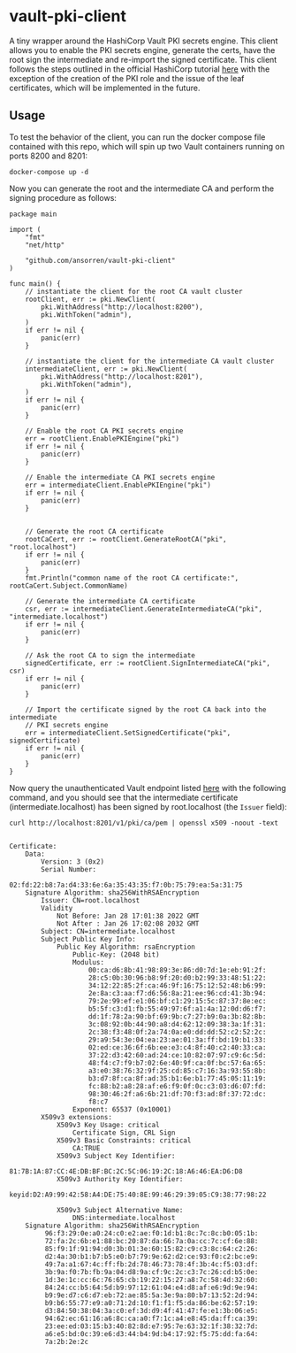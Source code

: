 # vault-pki-client
A tiny wrapper around the HashiCorp Vault PKI secrets engine.
This client allows you to enable the PKI secrets engine, generate the certs,
have the root sign the intermediate and re-import the signed certificate.
This client follows the steps outlined in the official HashiCorp tutorial [here](https://learn.hashicorp.com/tutorials/vault/pki-engine)
with the exception of the creation of the PKI role and the issue of the leaf certificates,
which will be implemented in the future.

## Usage 
To test the behavior of the client, you can run the docker compose file contained with this 
repo, which will spin up two Vault containers running on ports 8200
and 8201:

```
docker-compose up -d
```

Now you can generate the root and the intermediate CA and perform
the signing procedure as follows:

```golang
package main

import (
	"fmt"
	"net/http"

	"github.com/ansorren/vault-pki-client"
)

func main() {
	// instantiate the client for the root CA vault cluster
	rootClient, err := pki.NewClient(
		pki.WithAddress("http://localhost:8200"),
		pki.WithToken("admin"),
	)
	if err != nil {
		panic(err)
	}

	// instantiate the client for the intermediate CA vault cluster
	intermediateClient, err := pki.NewClient(
		pki.WithAddress("http://localhost:8201"),
		pki.WithToken("admin"),
	)
	if err != nil {
		panic(err)
	}

	// Enable the root CA PKI secrets engine
	err = rootClient.EnablePKIEngine("pki")
	if err != nil {
		panic(err)
	}

	// Enable the intermediate CA PKI secrets engine
	err = intermediateClient.EnablePKIEngine("pki")
	if err != nil {
		panic(err)
	}


	// Generate the root CA certificate
	rootCaCert, err := rootClient.GenerateRootCA("pki", "root.localhost")
	if err != nil {
		panic(err)
	}
	fmt.Println("common name of the root CA certificate:", rootCaCert.Subject.CommonName)

	// Generate the intermediate CA certificate
	csr, err := intermediateClient.GenerateIntermediateCA("pki", "intermediate.localhost")
	if err != nil {
		panic(err)
	}

	// Ask the root CA to sign the intermediate
	signedCertificate, err := rootClient.SignIntermediateCA("pki", csr)
	if err != nil {
		panic(err)
	}

	// Import the certificate signed by the root CA back into the intermediate
	// PKI secrets engine
	err = intermediateClient.SetSignedCertificate("pki", signedCertificate)
	if err != nil {
		panic(err)
	}
}
```
Now query the unauthenticated Vault endpoint listed [here](https://www.vaultproject.io/api-docs/secret/pki#read-ca-certificate)
with the following command, and you should see that the intermediate certificate (intermediate.localhost) has been signed by 
root.localhost (the `Issuer` field):

```
curl http://localhost:8201/v1/pki/ca/pem | openssl x509 -noout -text


Certificate:
    Data:
        Version: 3 (0x2)
        Serial Number:
            02:fd:22:b8:7a:d4:33:6e:6a:35:43:35:f7:0b:75:79:ea:5a:31:75
    Signature Algorithm: sha256WithRSAEncryption
        Issuer: CN=root.localhost
        Validity
            Not Before: Jan 28 17:01:38 2022 GMT
            Not After : Jan 26 17:02:08 2032 GMT
        Subject: CN=intermediate.localhost
        Subject Public Key Info:
            Public Key Algorithm: rsaEncryption
                Public-Key: (2048 bit)
                Modulus:
                    00:ca:d6:8b:41:98:89:3e:86:d0:7d:1e:eb:91:2f:
                    28:c5:0b:30:96:b8:9f:20:d0:b2:99:33:48:51:22:
                    34:12:22:85:2f:ca:46:9f:16:75:12:52:48:b6:99:
                    2e:8a:c3:aa:f7:d6:56:8a:21:ee:96:cd:41:3b:94:
                    79:2e:99:ef:e1:06:bf:c1:29:15:5c:87:37:8e:ec:
                    b5:5f:c3:d1:fb:55:49:97:6f:a1:4a:12:0d:d6:f7:
                    dd:1f:78:2a:90:bf:69:9b:c7:27:b9:0a:3b:82:8b:
                    3c:08:92:0b:44:90:a8:d4:62:12:09:38:3a:1f:31:
                    2c:38:f3:48:0f:2a:74:0a:e0:dd:dd:52:c2:52:2c:
                    29:a9:54:3e:04:ea:23:ae:01:3a:ff:bd:19:b1:33:
                    02:ed:ce:36:6f:6b:ee:e3:c4:8f:40:c2:40:33:ca:
                    37:22:d3:42:60:ad:24:ce:10:82:07:97:c9:6c:5d:
                    48:f4:c7:f9:b7:02:6e:40:9f:ca:0f:bc:57:6a:65:
                    a3:e0:38:76:32:9f:25:cd:85:c7:16:3a:93:55:8b:
                    b3:d7:8f:ca:8f:ad:35:b1:6e:b1:77:45:05:11:19:
                    fc:88:b2:a8:28:af:e6:f9:0f:0c:c3:03:d6:07:fd:
                    98:30:46:2f:a6:6b:21:df:70:f3:ad:8f:37:72:dc:
                    f8:c7
                Exponent: 65537 (0x10001)
        X509v3 extensions:
            X509v3 Key Usage: critical
                Certificate Sign, CRL Sign
            X509v3 Basic Constraints: critical
                CA:TRUE
            X509v3 Subject Key Identifier: 
                81:7B:1A:87:CC:4E:DB:BF:BC:2C:5C:06:19:2C:18:A6:46:EA:D6:D8
            X509v3 Authority Key Identifier: 
                keyid:D2:A9:99:42:58:A4:DE:75:40:8E:99:46:29:39:05:C9:38:77:98:22

            X509v3 Subject Alternative Name: 
                DNS:intermediate.localhost
    Signature Algorithm: sha256WithRSAEncryption
         96:f3:29:0e:a0:24:c0:e2:ae:f0:1d:b1:8c:7c:8c:b0:05:1b:
         72:fa:2c:6b:e1:88:bc:20:87:da:66:7a:0a:cc:7c:cf:6e:88:
         85:f9:1f:91:94:d0:3b:01:3e:60:15:82:c9:c3:8c:64:c2:26:
         d2:4a:30:b1:b7:b5:e0:b7:79:9e:62:d2:ce:93:f0:c2:bc:e9:
         49:7a:a1:67:4c:ff:fb:2d:78:46:73:78:4f:3b:4c:f5:03:df:
         3b:9a:f0:7b:fb:9a:04:d8:9a:cf:9c:2c:c3:7c:26:cd:b5:0e:
         1d:3e:1c:cc:6c:76:65:cb:19:22:15:27:a8:7c:58:4d:32:60:
         84:24:cc:b5:64:5d:b9:97:12:61:04:e4:d8:af:e6:9d:9e:94:
         b9:9e:d7:c6:d7:eb:72:ae:85:5a:3e:9a:80:b7:13:52:2d:94:
         b9:b6:55:77:e9:a0:71:2d:10:f1:f1:f5:da:86:be:62:57:19:
         d3:84:50:38:04:3a:c0:ef:3d:d9:4f:41:47:fe:e1:3b:06:e5:
         94:62:ec:61:16:a6:8c:ca:a0:f7:1c:a4:e8:45:da:ff:ca:39:
         23:ee:ed:03:15:b3:40:82:8d:e7:95:7e:63:32:1f:38:32:7d:
         a6:e5:bd:0c:39:e6:d3:44:b4:9d:b4:17:92:f5:75:dd:fa:64:
         7a:2b:2e:2c
```

